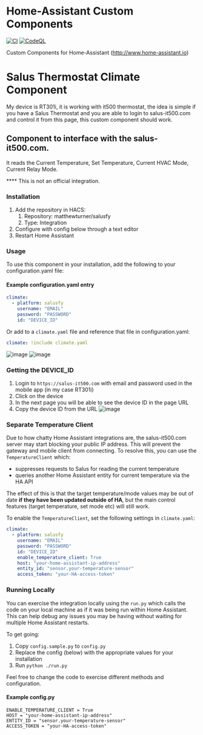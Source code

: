 # Home-Assistant Custom Components

[![CI](https://github.com/matthewturner/salusfy/actions/workflows/ci.yml/badge.svg)](https://github.com/matthewturner/salusfy/actions/workflows/ci.yml) [![CodeQL](https://github.com/matthewturner/salusfy/actions/workflows/github-code-scanning/codeql/badge.svg)](https://github.com/matthewturner/salusfy/actions/workflows/github-code-scanning/codeql)

Custom Components for Home-Assistant (http://www.home-assistant.io)

# Salus Thermostat Climate Component
My device is RT301i, it is working with it500 thermostat, the idea is simple if you have a Salus Thermostat and you are able to login to salus-it500.com and control it from this page, this custom component should work.

## Component to interface with the salus-it500.com.
It reads the Current Temperature, Set Temperature, Current HVAC Mode, Current Relay Mode.

**** This is not an official integration.

### Installation
1. Add the repository in HACS:
    1. Repository: matthewturner/salusfy
    1. Type: Integration
1. Configure with config below through a text editor
1. Restart Home Assistant

### Usage
To use this component in your installation, add the following to your configuration.yaml file:

#### Example configuration.yaml entry

```yaml
climate:
  - platform: salusfy
    username: "EMAIL"
    password: "PASSWORD"
    id: "DEVICE_ID"
```

Or add to a `climate.yaml` file and reference that file in configuration.yaml:

```yaml
climate: !include climate.yaml
```

![image](https://user-images.githubusercontent.com/33951255/140300295-4915a18f-f5d4-4957-b513-59d7736cc52a.png)
![image](https://user-images.githubusercontent.com/33951255/140303472-fd38b9e4-5c33-408f-afef-25547c39551c.png)


### Getting the DEVICE_ID
1. Login to `https://salus-it500.com` with email and password used in the mobile app (in my case RT301i)
2. Click on the device
3. In the next page you will be able to see the device ID in the page URL
4. Copy the device ID from the URL
![image](https://user-images.githubusercontent.com/33951255/140301260-151b6af9-dbc4-4e90-a14e-29018fe2e482.png)


### Separate Temperature Client
Due to how chatty Home Assistant integrations are, the salus-it500.com server may start blocking your public IP address. This will prevent the gateway and mobile client from connecting. To resolve this, you can use the `TemperatureClient` which:

* suppresses requests to Salus for reading the current temperature
* queries another Home Assistant entity for current temperature via the HA API

The effect of this is that the target temperature/mode values may be out of date **if they have been updated outside of HA**, but the main control features (target temperature, set mode etc) will still work.

To enable the `TemperatureClient`, set the following settings in `climate.yaml`:

```yaml
climate:
  - platform: salusfy
    username: "EMAIL"
    password: "PASSWORD"
    id: "DEVICE_ID"
    enable_temperature_client: True
    host: "your-home-assistant-ip-address"
    entity_id: "sensor.your-temperature-sensor"
    access_token: "your-HA-access-token"
```

### Running Locally

You can exercise the integration locally using the `run.py` which calls the code on your local machine as if it was being run within Home Assistant. This can help debug any issues you may be having without waiting for multiple Home Assistant restarts.

To get going:

1. Copy `config.sample.py` to `config.py`
1. Replace the config (below) with the appropriate values for your installation
1. Run `python ./run.py`

Feel free to change the code to exercise different methods and configuration.

#### Example config.py

```
ENABLE_TEMPERATURE_CLIENT = True
HOST = "your-home-assistant-ip-address"
ENTITY_ID = "sensor.your-temperature-sensor"
ACCESS_TOKEN = "your-HA-access-token"
```
